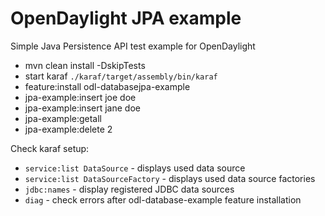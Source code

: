 OpenDaylight JPA example
=========================

Simple Java Persistence API test example for OpenDaylight

* mvn clean install -DskipTests
* start karaf ```./karaf/target/assembly/bin/karaf```
* feature:install odl-databasejpa-example
* jpa-example:insert joe doe
* jpa-example:insert jane doe
* jpa-example:getall
* jpa-example:delete 2

Check karaf setup:
* ```service:list DataSource``` - displays used data source
* ```service:list DataSourceFactory``` - displays used data source factories
* ```jdbc:names``` - display registered JDBC data sources
* ```diag``` - check errors after odl-database-example feature installation

